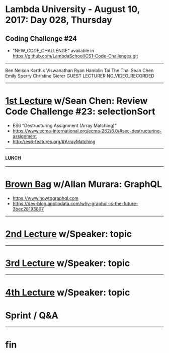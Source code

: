 # Lambda University - August 10, 2017: Day 028, Thursday
## Coding Challenge #24
- "NEW_CODE_CHALLENGE" available in https://github.com/LambdaSchool/CS1-Code-Challenges.git
***
Ben Nelson
Karthik Viswanathan
Ryan Hamblin
Tai The Thai
Sean Chen
Emily Sperry
Christine Gierer
GUEST LECTURER
NO_VIDEO_RECORDED
***
# [1st Lecture](https://youtu.be/x72nJktUCXw) w/Sean Chen: Review Code Challenge #23: selectionSort
- ES6 “Destructuring Assignment (Array Matching)”
- https://www.ecma-international.org/ecma-262/6.0/#sec-destructuring-assignment
- http://es6-features.org/#ArrayMatching

***
#### LUNCH
***
# [Brown Bag](VIDEO_RECORDED_NOT_POSTED) w/Allan Murara: GraphQL
- https://www.howtographql.com
- https://dev-blog.apollodata.com/why-graphql-is-the-future-3bec28193807

***
# [2nd Lecture](VIDEO_RECORDED_NOT_POSTED) w/Speaker: topic
***
# [3rd Lecture](VIDEO_RECORDED_NOT_POSTED) w/Speaker: topic
***
# [4th Lecture](VIDEO_RECORDED_NOT_POSTED) w/Speaker: topic
# Sprint / Q&A
***
# fin
